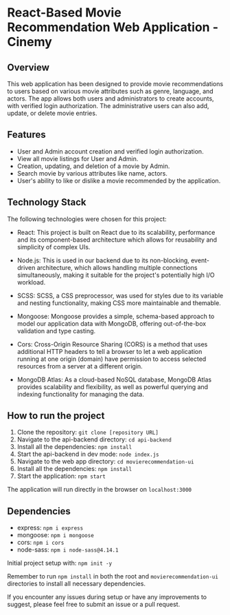 # React-Based Movie Recommendation Web Application - Cinemy

## Overview

This web application has been designed to provide movie recommendations to users based on various movie attributes such as genre, language, and actors. The app allows both users and administrators to create accounts, with verified login authorization. The administrative users can also add, update, or delete movie entries.

## Features

- User and Admin account creation and verified login authorization.
- View all movie listings for User and Admin.
- Creation, updating, and deletion of a movie by Admin.
- Search movie by various attributes like name, actors.
- User's ability to like or dislike a movie recommended by the application.

## Technology Stack

The following technologies were chosen for this project:

- React: This project is built on React due to its scalability, performance and its component-based architecture which allows for reusability and simplicity of complex UIs.

- Node.js: This is used in our backend due to its non-blocking, event-driven architecture, which allows handling multiple connections simultaneously, making it suitable for the project's potentially high I/O workload.

- SCSS: SCSS, a CSS preprocessor, was used for styles due to its variable and nesting functionality, making CSS more maintainable and themable.

- Mongoose: Mongoose provides a simple, schema-based approach to model our application data with MongoDB, offering out-of-the-box validation and type casting.

- Cors: Cross-Origin Resource Sharing (CORS) is a method that uses additional HTTP headers to tell a browser to let a web application running at one origin (domain) have permission to access selected resources from a server at a different origin.

- MongoDB Atlas: As a cloud-based NoSQL database, MongoDB Atlas provides scalability and flexibility, as well as powerful querying and indexing functionality for managing the data.

## How to run the project

1. Clone the repository: `git clone [repository URL]`
2. Navigate to the api-backend directory: `cd api-backend`
3. Install all the dependencies: `npm install`
4. Start the api-backend in dev mode: `node index.js`
5. Navigate to the web app directory: `cd movierecommendation-ui`
6. Install all the dependencies: `npm install`
7. Start the application: `npm start`

The application will run directly in the browser on `localhost:3000`

## Dependencies

- express: `npm i express`
- mongoose: `npm i mongoose`
- cors: `npm i cors`
- node-sass: `npm i node-sass@4.14.1`

Initial project setup with: `npm init -y`

Remember to run `npm install` in both the root and `movierecommendation-ui` directories to install all necessary dependencies. 

If you encounter any issues during setup or have any improvements to suggest, please feel free to submit an issue or a pull request.


